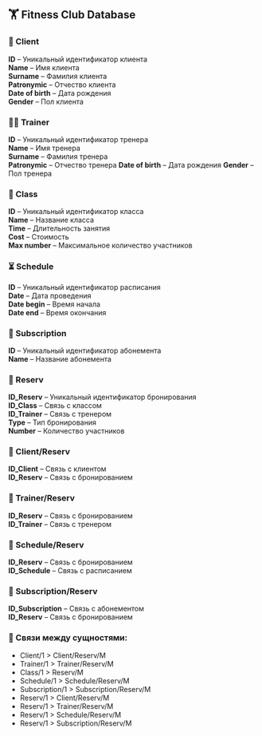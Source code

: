 ## 🏋️ Fitness Club Database

### 👥 Client  
**ID** – Уникальный идентификатор клиента  
**Name** – Имя клиента  
**Surname** – Фамилия клиента  
**Patronymic** – Отчество клиента  
**Date of birth** – Дата рождения  
**Gender** – Пол клиента  

### 🏋️‍♂️ Trainer  
**ID** – Уникальный идентификатор тренера  
**Name** – Имя тренера  
**Surname** – Фамилия тренера  
**Patronymic** – Отчество тренера
**Date of birth** – Дата рождения
**Gender** – Пол тренера  

### 📅 Class  
**ID** – Уникальный идентификатор класса  
**Name** – Название класса  
**Time** – Длительность занятия  
**Cost** – Стоимость  
**Max number** – Максимальное количество участников  

### ⏳ Schedule  
**ID** – Уникальный идентификатор расписания  
**Date** – Дата проведения  
**Date begin** – Время начала  
**Date end** – Время окончания  

### 🎫 Subscription  
**ID** – Уникальный идентификатор абонемента  
**Name** – Название абонемента  

### 📌 Reserv  
**ID_Reserv** – Уникальный идентификатор бронирования  
**ID_Class** – Связь с классом  
**ID_Trainer** – Связь с тренером  
**Type** – Тип бронирования  
**Number** – Количество участников  

### 🔄 Client/Reserv  
**ID_Client** – Связь с клиентом  
**ID_Reserv** – Связь с бронированием  

### 🔄 Trainer/Reserv  
**ID_Reserv** – Связь с бронированием  
**ID_Trainer** – Связь с тренером  

### 🔄 Schedule/Reserv  
**ID_Reserv** – Связь с бронированием  
**ID_Schedule** – Связь с расписанием  

### 🔄 Subscription/Reserv  
**ID_Subscription** – Связь с абонементом  
**ID_Reserv** – Связь с бронированием  

### 🔗 Связи между сущностями:  
- Client/1 > Client/Reserv/M  
- Trainer/1 > Trainer/Reserv/M  
- Class/1 > Reserv/M  
- Schedule/1 > Schedule/Reserv/M  
- Subscription/1 > Subscription/Reserv/M  
- Reserv/1 > Client/Reserv/M  
- Reserv/1 > Trainer/Reserv/M  
- Reserv/1 > Schedule/Reserv/M  
- Reserv/1 > Subscription/Reserv/M
